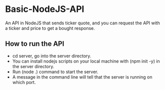 # Basic-NodeJS-API

An API in NodeJS that sends ticker quote, and you can request the API with a ticker and price to get a bought response.

## How to run the API

- cd server, go into the server directory.
- You can install nodejs scripts on your local machine with (npm init -y) in the server directory.
- Run (node .) command to start the server.
- A message in the command line will tell that the server is running on which port.

